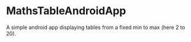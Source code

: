 # MathsTableAndroidApp
A simple android app displaying tables from a fixed min to max (here 2 to 20).
